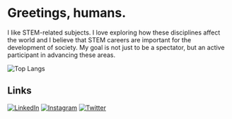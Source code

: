 # Greetings, humans.

I like STEM-related subjects. I love exploring how these disciplines affect the world and I believe that STEM careers are important for the development of society. My goal is not just to be a spectator, but an active participant in advancing these areas.

![Top Langs](https://github-readme-stats.vercel.app/api/top-langs/?username=loki0b&langs_count=10&layout=compact&card_width=350&custom_title=Languages&theme=dracula)

## Links

[![LinkedIn](https://img.shields.io/badge/LinkedIn-%230077B5.svg?logo=linkedin&logoColor=white)](https://linkedin.com/in/loki0b)
[![Instagram](https://img.shields.io/badge/Instagram-%23E4405F.svg?logo=Instagram&logoColor=white)](https://instagram.com/loki0b)
[![Twitter](https://img.shields.io/badge/Twitter-%231DA1F2.svg?logo=Twitter&logoColor=white)](https://twitter.com/loki0b)

